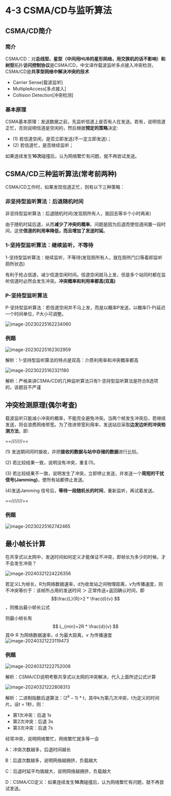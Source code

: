 # 4-3 CSMA/CD与监听算法

## CSMA/CD简介

### 简介

CSMA/CD：对**总线型、星型（中间用HUB的星形网络，用交换机的话不影响）和树型**拓扑**访问控制协议**是CSMA/CD，中文译作载波监听多点接入冲突检测，CSMA/CD是**共享型网络中解决冲突的技术**

- Carrier Sense[载波监听]
- MultipleAccess[多点接入]
- Collision Detection[冲突检测]

### 基本原理

CSMA基本原理：发送数据之前，先监听信道上是否有人在发送。若有，说明信道正忙，否则说明信道是空闲的，然后根据**预定的策略**决定:

- (1) 若信道空闲，是否立即发送(不一定立即发送)；
- (2) 若信道忙，是否继续监听；

如果连续发生**16次**碰撞后，认为网络繁忙有问题，就不再尝试发送。

## CSMA/CD三种监听算法(常考前两种)

CSMA/CD工作时，如果发现信道正忙，则有以下三种策略：

### 非坚持型监听算法：后退随机时间

非坚持型监听算法：后退随机时间(发现厕所有人，我回去等半个小时再来)

由于随机时延后退，从而**减少了冲突的概率**。问题是因为后退而使信道闲置一段时间，这使**信道的利用率降低，而且增加了发送时延**。

### 1-坚持型监听算法：继续监听，不等待

1-坚持型监听算法：继续监听，不等待(发现厕所有人，就在厕所门口等着即监听厕所状态)

有利于抢占信道，减少信道空闲时间。信道空闲就马上发，但是多个站同时都在监听信道时必然会发生冲突。**冲突概率和利用率都高(双高)**

### P-坚持型监听算法

P-坚持型监听算法：若信道空闲并不马上发，而是以概率P发送，以概率(1-P)延迟一个时间单位，P大小可调整。

![image-20230225162234060](https://img.yatjay.top/md/image-20230225162234060.png)

### 例题

![image-20230225162302959](https://img.yatjay.top/md/image-20230225162302959.png)

解析：1-坚持型监听算法的特点是双高：介质利用率和冲突概率都高

![image-20230225162321180](https://img.yatjay.top/md/image-20230225162321180.png)

解析：严格来讲CSMA/CD的几种监听算法只有1-坚持型监听算法是符合B选项的，该题目不严谨

## 冲突检测原理(偶尔考查)

载波监听只能减小冲突的概率，不能完全避免冲突。当两个帧发生冲突后，若继续发送，将会浪费网络带宽。为了改进带宽利用率，发送站应采取**边发边听的冲突检测方法**，即:

==///////==

(1) 发送期间同时接收，并把**接收的数据与站中存储的数据**进行比较。

(2) 若比较结果一致，说明没有冲突，重复(1)。

(3) 若比较结果不一致，说明发生了冲突，立即停止发送，并发送一个**简短的干扰信号(Jamming)**，使所有站都停止发送。

(4)发送Jamming 信号后，**等待一段随机长的时间**，重新监听，再试着发送。

==///////==

### 例题

![image-20230225162742465](https://img.yatjay.top/md/image-20230225162742465.png)

## 最小帧长计算

在共享式以太网中，发送时间如何定义才能保证不冲突，即帧长为多少的时候，才不会发生冲突？

![image-20240321224226356](https://img.yatjay.top/md/image-20240321224226356.png)

若定义L为帧长，R为网络数据速率，d为收发站之间物理距离，v为传播速度，则不冲突等价于：该帧所占用的发送时间 ＞ 正常传送+返回确认时间，即$$\frac{L}{R}>2 * \frac{d}{v} $$，则推出最小帧长公式

则最小帧长有
$$
L_{min}=2R * \frac{d}{v}
$$
其中 R 为网络数据速率，d 为最大距离，v 为传播速度
![image-20240321223119473](https://img.yatjay.top/md/image-20240321223119473.png)

### 例题

![image-20240321222752008](https://img.yatjay.top/md/image-20240321222752008.png)

解析：CSMA/CD说明考察共享式以太网的冲突解决，代入上面所述公式计算

![image-20240321222808313](https://img.yatjay.top/md/image-20240321222808313.png)

解析：二进制指数后退算法：$(2^k -1) * t$，其中k为第几次冲突，t为定义的时间片。设t = 1秒，则：

- 第1次冲突：后退 1s
- 第2次冲突：后退 3s
- 第3次冲突：后退 7s

经常冲突，说明网络繁忙，网络繁忙就多等一会

A：冲突次数越多，后退时间越长

B：后退次数越多，说明网络越拥挤，负载越大

C：后退时延平均值越大，说明网络越拥挤，负载越大

D：CSMA/CD定义：如果连续发生**16次**碰撞后，认为网络繁忙有问题，就不再尝试发送。
